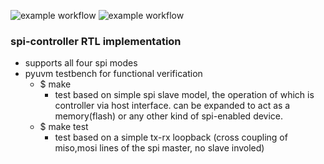 ![example workflow](https://github.com/npatsiatzis/spi_master/actions/workflows/regression_controller_pyuvm.yml/badge.svg)
![example workflow](https://github.com/npatsiatzis/spi_master/actions/workflows/coverage_controller_pyuvm.yml/badge.svg)

### spi-controller RTL implementation


- supports all four spi modes
- pyuvm testbench for functional verification
    - $ make
        - test based on simple spi slave model, the operation of which is controller via host interface. can be expanded to act as a memory(flash) or any other kind of spi-enabled device.
    - $ make test
        - test based on a simple tx-rx loopback (cross coupling of miso,mosi lines of the spi master, no slave involed)


